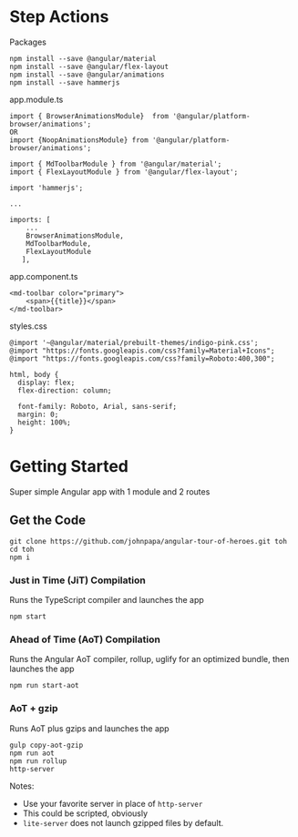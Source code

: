 # Step Actions

Packages
```
npm install --save @angular/material
npm install --save @angular/flex-layout
npm install --save @angular/animations
npm install --save hammerjs
```

app.module.ts
```
import { BrowserAnimationsModule}  from '@angular/platform-browser/animations';
OR
import {NoopAnimationsModule} from '@angular/platform-browser/animations';

import { MdToolbarModule } from '@angular/material';
import { FlexLayoutModule } from '@angular/flex-layout';

import 'hammerjs';

...

imports: [
    ...
    BrowserAnimationsModule,
    MdToolbarModule,
    FlexLayoutModule
   ],
```

app.component.ts
```
<md-toolbar color="primary">
    <span>{{title}}</span>
</md-toolbar>
```

styles.css
```
@import '~@angular/material/prebuilt-themes/indigo-pink.css';
@import "https://fonts.googleapis.com/css?family=Material+Icons";
@import "https://fonts.googleapis.com/css?family=Roboto:400,300";

html, body {
  display: flex;
  flex-direction: column;

  font-family: Roboto, Arial, sans-serif;
  margin: 0;
  height: 100%;
}
```

# Getting Started

Super simple Angular app with 1 module and 2 routes 

## Get the Code
```
git clone https://github.com/johnpapa/angular-tour-of-heroes.git toh
cd toh
npm i
```

### Just in Time (JiT) Compilation

Runs the TypeScript compiler and launches the app

```
npm start
```

### Ahead of Time (AoT) Compilation 

Runs the Angular AoT compiler, rollup, uglify for an optimized bundle, then launches the app

```
npm run start-aot
```

### AoT + gzip 

Runs AoT plus gzips and launches the app 

```
gulp copy-aot-gzip
npm run aot
npm run rollup
http-server
```

Notes:
- Use your favorite server in place of `http-server`
- This could be scripted, obviously
- `lite-server` does not launch gzipped files by default.


